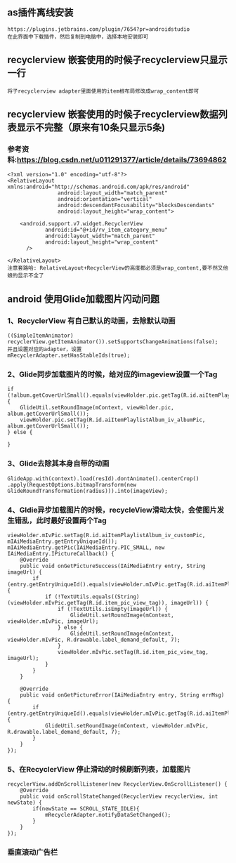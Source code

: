 ## as插件离线安装
    https://plugins.jetbrains.com/plugin/7654?pr=androidstudio
    在此界面中下载插件，然后复制到电脑中，选择本地安装即可
    
## recyclerview 嵌套使用的时候子recyclerview只显示一行
    将子recyclerview adapter里面使用的item根布局修改成wrap_content即可  
      
## recyclerview 嵌套使用的时候子recyclerview数据列表显示不完整（原来有10条只显示5条)
### 参考资料:https://blog.csdn.net/u011291377/article/details/73694862
    <?xml version="1.0" encoding="utf-8"?>
    <RelativeLayout xmlns:android="http://schemas.android.com/apk/res/android"
                    android:layout_width="match_parent"
                    android:orientation="vertical"
                    android:descendantFocusability="blocksDescendants"
                    android:layout_height="wrap_content">
    
        <android.support.v7.widget.RecyclerView
                android:id="@+id/rv_item_category_menu"
                android:layout_width="match_parent"
                android:layout_height="wrap_content"
          />
    
    </RelativeLayout>
    注意套路哈: RelativeLayout+RecyclerView的高度都必须是wrap_content,要不然又他娘的显示不全了


## android 使用Glide加载图片闪动问题
### 1、RecyclerView 有自己默认的动画，去除默认动画
    ((SimpleItemAnimator) recyclerView.getItemAnimator()).setSupportsChangeAnimations(false);
    并且设置对应的adapter，设置
    mRecyclerAdapter.setHasStableIds(true);
    
### 2、Glide同步加载图片的时候，给对应的imageview设置一个Tag
    if (!album.getCoverUrlSmall().equals(viewHolder.pic.getTag(R.id.aiItemPlaylistAlbum_iv_albumPic))) {
        GlideUtil.setRoundImage(mContext, viewHolder.pic, album.getCoverUrlSmall());
        viewHolder.pic.setTag(R.id.aiItemPlaylistAlbum_iv_albumPic, album.getCoverUrlSmall());
    } else {
    
    }
### 3、Glide去除其本身自带的动画
    GlideApp.with(context).load(resId).dontAnimate().centerCrop()
    .apply(RequestOptions.bitmapTransform(new GlideRoundTransformation(radius))).into(imageView);

### 4、Gldie异步加载图片的时候，recycleView滑动太快，会使图片发生错乱，此时最好设置两个Tag
    viewHolder.mIvPic.setTag(R.id.aiItemPlaylistAlbum_iv_customPic, mIAiMediaEntry.getEntryUniqueId());
    mIAiMediaEntry.getPic(IAiMediaEntry.PIC_SMALL, new IAiMediaEntry.IPictureCallback() {
        @Override
        public void onGetPictureSuccess(IAiMediaEntry entry, String imageUrl) {
            if (entry.getEntryUniqueId().equals(viewHolder.mIvPic.getTag(R.id.aiItemPlaylistAlbum_iv_customPic))) {
                if (!TextUtils.equals((String) (viewHolder.mIvPic.getTag(R.id.item_pic_view_tag)), imageUrl)) {
                    if (!TextUtils.isEmpty(imageUrl)) {
                        GlideUtil.setRoundImage(mContext, viewHolder.mIvPic, imageUrl);
                    } else {
                        GlideUtil.setRoundImage(mContext, viewHolder.mIvPic, R.drawable.label_demand_default, 7);
                    }
                    viewHolder.mIvPic.setTag(R.id.item_pic_view_tag, imageUrl);
                }
            }
        }
    
        @Override
        public void onGetPictureError(IAiMediaEntry entry, String errMsg) {
            if (entry.getEntryUniqueId().equals(viewHolder.mIvPic.getTag(R.id.aiItemPlaylistAlbum_iv_customPic))) {
                GlideUtil.setRoundImage(mContext, viewHolder.mIvPic, R.drawable.label_demand_default, 7);
            }
        }
    });
    
### 5、在RecyclerView 停止滑动的时候刷新列表，加载图片
    recyclerView.addOnScrollListener(new RecyclerView.OnScrollListener() {
        @Override
        public void onScrollStateChanged(RecyclerView recyclerView, int newState) {
            if(newState == SCROLL_STATE_IDLE){
                mRecyclerAdapter.notifyDataSetChanged();
            }
        }
    });
    
### 垂直滚动广告栏
     